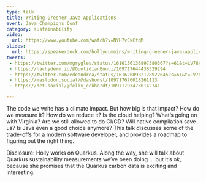 ```yaml
---
type: talk
title: Writing Greener Java Applications
event: Java Champions Conf
category: sustainability
video:
  url: https://www.youtube.com/watch?v=NYH7vCkCfqM
slides:
  url: https://speakerdeck.com/hollycummins/writing-greener-java-applications-af4494ef-bb72-4375-999e-519c750b5f1c
tweets:
 - https://twitter.com/mgrygles/status/1616156136897380367?s=61&t=LV78HLRfHjlfiyXtTdXTIg
 - https://hachyderm.io/@QuotidianEnnui/109717644438529294
 - https://twitter.com/edeandrea/status/1616208982128922645?s=61&t=LV78HLRfHjlfiyXtTdXTIg
 - https://mastodon.social/@dashorst/109717676018261113
 - https://det.social/@felix_eckhardt/109717934730142741

---
```

The code we write has a climate impact. But how big is that impact? How do we measure it? How do we reduce it? Is the cloud helping? What’s going on with Virginia? Are we still allowed to do CI/CD? Will native compilation save us? Is Java even a good choice anymore? This talk discusses some of the trade-offs for a modern software developer, and provides a roadmap to figuring out the right thing.
       
Disclosure: Holly works on Quarkus. Along the way, she will talk about Quarkus sustainability measurements we’ve been doing … but it’s ok, because she promises that the Quarkus carbon data is exciting and interesting. 
       